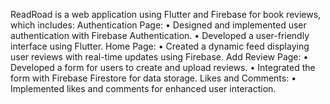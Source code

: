 ReadRoad is a web application using Flutter and Firebase for book reviews, which includes:
Authentication Page:
•	Designed and implemented user authentication with Firebase Authentication.
•	Developed a user-friendly interface using Flutter.
Home Page:
•	Created a dynamic feed displaying user reviews with real-time updates using Firebase.
Add Review Page:
•	Developed a form for users to create and upload reviews.
•	Integrated the form with Firebase Firestore for data storage.
Likes and Comments:
•	Implemented likes and comments for enhanced user interaction.

